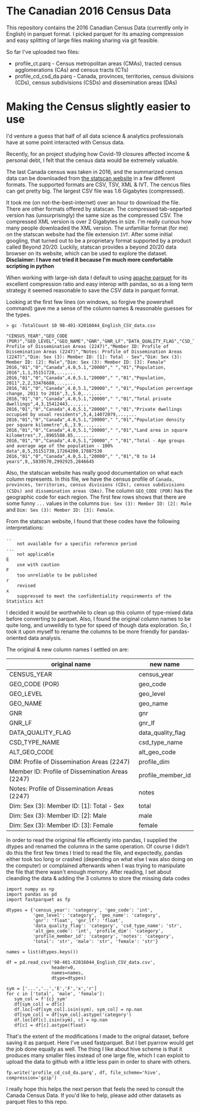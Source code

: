 # The Canadian 2016 Census Data

This repository contains the 2016 Canadian Census Data (currently only in English) in parquet format. I picked parquet for its amazing compression and easy splitting of large files making sharing via git feasible.

So far I've uploaded two files:

* profile_ct.parq - Census metropolitan areas (CMAs), tracted census agglomerations (CAs) and census tracts (CTs)
* profile_cd_csd_da.parq - Canada, provinces, territories, census divisions (CDs), census subdivisions (CSDs) and dissemination areas (DAs)

# Making the Census slightly easier to use

I'd venture a guess that half of all data science & analytics professionals have at some point interacted with Census data.

Recently, for an project studying how Covid-19 closures affected income & personal debt, I felt that the census data would be extremely valuable.

The last Canada census was taken in 2016, and the summarized census data can be downloaded from [the statscan website](https://www12.statcan.gc.ca/census-recensement/2016/dp-pd/prof/details/download-telecharger/comp/page_dl-tc.cfm?Lang=E) in a few different formats. The supported formats are CSV, TSV, XML & IVT. The cencus files can get pretty big. The largest CSV file was 1.6 Gigabytes (compressed). 

It took me (on not-the-best-internet) over an hour to download the file. There are other formats offered by statscan. The compressed tab-separted version has (unsurprisingly) the same size as the compressed CSV. The compressed XML version is over 2 Gigabytes in size. I'm really curious how many people downloaded the XML version. The unfamiliar format (for me) on the statscan website had the file extension `IVT`. After some initial googling, that turned out to be a proprietary format supported by a product called Beyond 20/20. Luckily, statscan provides a beyond 20/20 data browser on its website, which can be used to explore the dataset. **Disclaimer: I have not tried it because I'm much more comfortable scripting in python**

When working with large-ish data I default to using [apache parquet](https://parquet.apache.org/) for its excellent compression ratio and easy interop with pandas, so as a long term strategy it seemed reasonable to save the CSV data in parquet format.

Looking at the first few lines (on windows, so forgive the powershell command) gave me a sense of the column names & reasonable guesses for the types.

    > gc -TotalCount 10 98-401-X2016044_English_CSV_data.csv
    
```
"CENSUS_YEAR","GEO_CODE (POR)","GEO_LEVEL","GEO_NAME","GNR","GNR_LF","DATA_QUALITY_FLAG","CSD_TYPE_NAME","ALT_GEO_CODE","DIM: Profile of Dissemination Areas (2247)","Member ID: Profile of Dissemination Areas (2247)","Notes: Profile of Dissemination Areas (2247)","Dim: Sex (3): Member ID: [1]: Total - Sex","Dim: Sex (3): Member ID: [2]: Male","Dim: Sex (3): Member ID: [3]: Female"
2016,"01","0","Canada",4.0,5.1,"20000"," ","01","Population, 2016",1,1,35151728,...,...
2016,"01","0","Canada",4.0,5.1,"20000"," ","01","Population, 2011",2,2,33476688,...,...
2016,"01","0","Canada",4.0,5.1,"20000"," ","01","Population percentage change, 2011 to 2016",3,,5.0,...,...
2016,"01","0","Canada",4.0,5.1,"20000"," ","01","Total private dwellings",4,3,15412443,...,...
2016,"01","0","Canada",4.0,5.1,"20000"," ","01","Private dwellings occupied by usual residents",5,4,14072079,...,...
2016,"01","0","Canada",4.0,5.1,"20000"," ","01","Population density per square kilometre",6,,3.9,...,...
2016,"01","0","Canada",4.0,5.1,"20000"," ","01","Land area in square kilometres",7,,8965588.85,...,...
2016,"01","0","Canada",4.0,5.1,"20000"," ","01","Total - Age groups and average age of the population - 100% data",8,5,35151730,17264200,17887530
2016,"01","0","Canada",4.0,5.1,"20000"," ","01","0 to 14 years",9,,5839570,2992925,2846645
```

Also, the statscan website has really good documentation on what each column represents. In this file, we have the census profile of `Canada, provinces, territories, census divisions (CDs), census subdivisions (CSDs) and dissemination areas (DAs)`. The column `GEO_CODE (POR)` has the geographic code for each region. The first few rows shows that there are some funny `...` values in the columns `Dim: Sex (3): Member ID: [2]: Male` and `Dim: Sex (3): Member ID: [3]: Female`. 

From the statscan website, I found that these codes have the following interpretations:

```
..
    not available for a specific reference period
...
    not applicable
E
    use with caution
F
    too unreliable to be published
r
    revised
x
    suppressed to meet the confidentiality requirements of the Statistics Act
```

I decided it would be worthwhile to clean up this column of type-mixed data before converting to parquet. Also, I found the original column names to be quite long, and unweildly to type for speed of though data exploration. So, I took it upon myself to rename the columns to be more friendly for pandas-oriented data analysis.

The original & new column names I settled on are:

| original name                                    | new name          | 
| ------------------------------------------------ | ----------------- |
| CENSUS_YEAR                                      | census_year       |
| GEO_CODE (POR)                                   | geo_code          |
| GEO_LEVEL                                        | geo_level         |
| GEO_NAME                                         | geo_name          |
| GNR                                              | gnr               |
| GNR_LF                                           | gnr_lf            |
| DATA_QUALITY_FLAG                                | data_quality_flag |
| CSD_TYPE_NAME                                    | csd_type_name     |
| ALT_GEO_CODE                                     | alt_geo_code      |
| DIM: Profile of Dissemination Areas (2247)       | profile_dim       |
| Member ID: Profile of Dissemination Areas (2247) | profile_member_id |
| Notes: Profile of Dissemination Areas (2247)     | notes             |
| Dim: Sex (3): Member ID: [1]: Total - Sex        | total             |
| Dim: Sex (3): Member ID: [2]: Male               | male              |
| Dim: Sex (3): Member ID: [3]: Female             | female            |

In order to read the origninal file efficiently into pandas, I supplied the dtypes and renamed the columns in the same operation. Of course I didn't do this the first few times I tried to read the file, and expectedly, pandas either took too long or crashed (depending on what else I was also doing on the computer) or complained afterwards when I was trying to manipulate the file that there wasn't enough memory. After reading, I set about cleanding the data & adding the 3 columns to store the missing data codes

    import numpy as np
    import pandas as pd
    import fastparquet as fp
    
    dtypes = {'census_year': 'category', 'geo_code': 'int', 
              'geo_level': 'category', 'geo_name': 'category', 
              'gnr': 'float', 'gnr_lf': 'float', 
              'data_quality_flag': 'category', 'csd_type_name': 'str', 
              'alt_geo_code': 'int', 'profile_dim': 'category', 
              'profile_member_id': 'category', 'notes': 'category', 
              'total': 'str', 'male': 'str', 'female': 'str'}
    
    names = list(dtypes.keys())
    
    df = pd.read_csv('98-401-X2016044_English_CSV_data.csv', 
                     header=0, 
                     names=names, 
                     dtype=dtypes) 
                     
    sym = ['...','..','E','F','x','r']   
    for c in ['total', 'male', 'female']:
       sym_col = f'{c}_sym'
       df[sym_col] = df[c]
       df.loc[~df[sym_col].isin(sym), sym_col] = np.nan
       df[sym_col] = df[sym_col].astype('category')
       df.loc[df[c].isin(sym), c] = np.nan
       df[c] = df[c].astype(float)

That's the extent of the modifications I made to the orignal dataset, before saving it as parquet. Here I've used fastparquet. But I bet pyarrow would get the job done equally as well. The thing I like about hive scheme is that it produces many smaller files instead of one large file, which I can exploit to upload the data to github with a little less pain in order to share with others. 

    fp.write('profile_cd_csd_da.parq', df, file_scheme='hive', compression='gzip')
    
I really hope this helps the next person that feels the need to consult the Canada Census Data. If you'd like to help, please add other datasets as parquet files to this repo.
